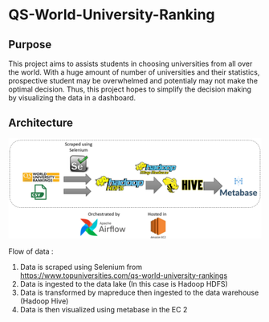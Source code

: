 # QS-World-University-Ranking
## Purpose
This project aims to assists students in choosing universities from all over the world. With a huge amount of number of universities and their statistics, prospective student may be overwhelmed and potentialy may not make the optimal decision. Thus, this project hopes to simplify the decision making by visualizing the data in a dashboard.

## Architecture
![project](architecture.png)

Flow of data :
1. Data is scraped using Selenium from https://www.topuniversities.com/qs-world-university-rankings
2. Data is ingested to the data lake (In this case is Hadoop HDFS)
3. Data is transformed by mapreduce then ingested to the data warehouse (Hadoop Hive)
4. Data is then visualized using metabase in the EC 2
